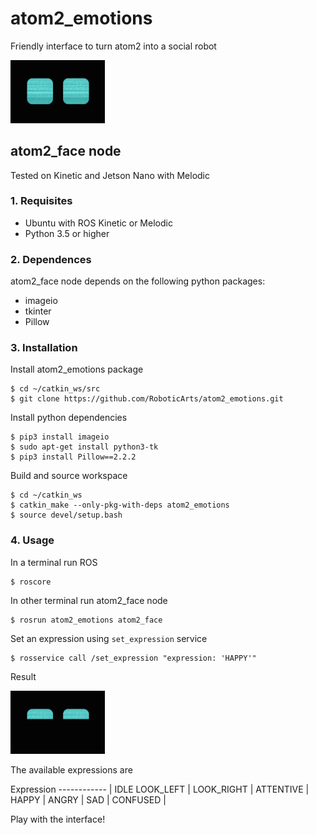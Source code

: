 # atom2_emotions
Friendly interface to turn atom2 into a social robot

<img src="src/animations/idle.gif" width="30%">

## atom2_face node

Tested on Kinetic and Jetson Nano with Melodic

### 1. Requisites

* Ubuntu with ROS Kinetic or Melodic
* Python 3.5 or higher

### 2. Dependences

atom2_face node depends on the following python packages:

* imageio
* tkinter
* Pillow

### 3. Installation

Install atom2_emotions package
```
$ cd ~/catkin_ws/src
$ git clone https://github.com/RoboticArts/atom2_emotions.git
```
Install python dependencies
```
$ pip3 install imageio
$ sudo apt-get install python3-tk
$ pip3 install Pillow==2.2.2
```

Build and source workspace

```
$ cd ~/catkin_ws
$ catkin_make --only-pkg-with-deps atom2_emotions
$ source devel/setup.bash
```

### 4. Usage

In a terminal run ROS
```
$ roscore
```
In other terminal run atom2_face node
```
$ rosrun atom2_emotions atom2_face
```
Set an expression using ```set_expression``` service
```
$ rosservice call /set_expression "expression: 'HAPPY'" 
```
Result

<img src="src/animations/idle_laugh.gif" width="30%">

The available expressions are

Expression
------------ |
IDLE
LOOK_LEFT |
LOOK_RIGHT |
ATTENTIVE |
HAPPY |
ANGRY |
SAD |
CONFUSED |

Play with the interface!
